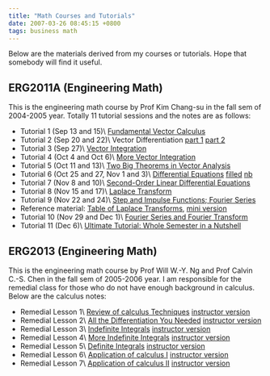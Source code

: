 ```yaml
---
title: "Math Courses and Tutorials"
date: 2007-03-26 08:45:15 +0800
tags: business math
---
```

Below are the materials derived from my courses or tutorials. Hope that somebody will find it useful.

## ERG2011A (Engineering Math)

This is the engineering math course by Prof Kim Chang-su in the fall sem of
2004-2005 year. Totally 11 tutorial sessions and the notes are as follows:

  * Tutorial 1 (Sep 13 and 15)\\
    [Fundamental Vector Calculus](/img/erg2011a-tuto-01.pdf)
  * Tutorial 2 (Sep 20 and 22)\\
    Vector Differentiation [part 1](/img/erg2011a-tuto-02a.pdf) [part 2](/img/erg2011a-tuto-02b.pdf)
  * Tutorial 3 (Sep 27)\\
    [Vector Integration](/img/erg2011a-tuto-03.pdf)
  * Tutorial 4 (Oct 4 and Oct 6)\\
    [More Vector Integration](/img/erg2011a-tuto-04.pdf)
  * Tutorial 5 (Oct 11 and 13)\\
    [Two Big Theorems in Vector Analysis](/img/erg2011a-tuto-05.pdf)
  * Tutorial 6 (Oct 25 and 27, Nov 1 and 3)\\
    [Differential Equations](/img/erg2011a-tuto-06.pdf) [filled](/img/erg2011a-tuto-06-filled.pdf) [nb](/img/erg2011a-tuto-06.nb.pdf)
  * Tutorial 7 (Nov 8 and 10)\\
    [Second-Order Linear Differential Equations](/img/erg2011a-tuto-07.pdf)
  * Tutorial 8 (Nov 15 and 17)\\
    [Laplace Transform](/img/erg2011a-tuto-08.pdf)
  * Tutorial 9 (Nov 22 and 24)\\
    [Step and Impulse Functions; Fourier Series](/img/erg2011a-tuto-09.pdf)
  * Reference material:
    [Table of Laplace Transforms](/img/erg2011a-laplace.pdf), [mini version](/img/erg2011a-minilaplace.pdf)
  * Tutorial 10 (Nov 29 and Dec 1)\\
    [Fourier Series and Fourier Transform](/img/erg2011a-tuto-10.pdf)
  * Tutorial 11 (Dec 6)\\
    [Ultimate Tutorial: Whole Semester in a Nutshell](/img/erg2011a-tuto-11.pdf)

## ERG2013 (Engineering Math)

This is the engineering math course by Prof Will W.-Y. Ng and Prof Calvin C.-S.
Chen in the fall sem of 2005-2006 year. I am responsible for the remedial class
for those who do not have enough background in calculus. Below are the calculus
notes:

  * Remedial Lesson 1\\
    [Review of calculus Techniques](/img/calculus-01-student.pdf) [instructor version](/img/calculus-01-instructor.pdf)
  * Remedial Lesson 2\\
    [All the Differentiation You Needed](/img/calculus-02-student.pdf) [instructor version](/img/calculus-02-instructor.pdf)
  * Remedial Lesson 3\\
    [Indefinite Integrals](/img/calculus-03-student.pdf) [instructor version](/img/calculus-03-instructor.pdf)
  * Remedial Lesson 4\\
    [More Indefinite Integrals](/img/calculus-04-student.pdf) [instructor version](/img/calculus-04-instructor.pdf)
  * Remedial Lesson 5\\
    [Definite Integrals](/img/calculus-05-student.pdf) [instructor version](/img/calculus-05-instructor.pdf)
  * Remedial Lesson 6\\
    [Application of calculus I](/img/calculus-06-student.pdf) [instructor version](/img/calculus-06-instructor.pdf)
  * Remedial Lesson 7\\
    [Application of calculus II](/img/calculus-07-student.pdf) [instructor version](/img/calculus-07-instructor.pdf)

